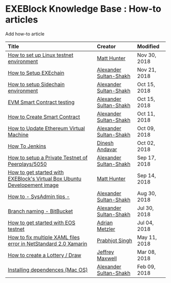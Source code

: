 # EXEBlock Knowledge Base : How-to articles

Add how-to article

| Title | Creator | Modified |
| :--- | :--- | :--- |
| [How to set up Linux testnet environment](/wiki/spaces/EKB/pages/197460035/How+to+set+up+Linux+testnet+environment) | [Matt Hunter](/people/5ab91e01f75bb52a8233eebd?ref=confluence) | Nov 30, 2018 |
| [How to Setup EXEchain](/wiki/spaces/EKB/pages/197460257/How+to+Setup+EXEchain) | [Alexander Sultan-Shakh](/people/5a7aee8d821735652c3c37c8?ref=confluence) | Nov 21, 2018 |
| [How to setup Sidechain environment](/wiki/spaces/EKB/pages/197460072/How+to+setup+Sidechain+environment) | [Alexander Sultan-Shakh](/people/5a7aee8d821735652c3c37c8?ref=confluence) | Oct 15, 2018 |
| [EVM Smart Contract testing](/wiki/spaces/EKB/pages/197460007/EVM+Smart+Contract+testing) | [Alexander Sultan-Shakh](/people/5a7aee8d821735652c3c37c8?ref=confluence) | Oct 15, 2018 |
| [How to Create Smart Contract](/wiki/spaces/EKB/pages/197460297/How+to+Create+Smart+Contract) | [Alexander Sultan-Shakh](/people/5a7aee8d821735652c3c37c8?ref=confluence) | Oct 11, 2018 |
| [How to Update Ethereum Virtual Machine](/wiki/spaces/EKB/pages/197460259/How+to+Update+Ethereum+Virtual+Machine) | [Alexander Sultan-Shakh](/people/5a7aee8d821735652c3c37c8?ref=confluence) | Oct 09, 2018 |
| [How To Jenkins](/wiki/spaces/EKB/pages/197460254/How+To+Jenkins) | [Dinesh Andavar](/people/5b06b212cd199d3a07c706b4?ref=confluence) | Oct 02, 2018 |
| [How to setup a Private Testnet of Peerplays/5050](/wiki/spaces/EKB/pages/197460303) | [Alexander Sultan-Shakh](/people/5a7aee8d821735652c3c37c8?ref=confluence) | Sep 17, 2018 |
| [How to get started with EXEBlock's Virtual Box Ubuntu Developement image](/wiki/spaces/EKB/pages/197460366/How+to+get+started+with+EXEBlock%27s+Virtual+Box+Ubuntu+Developement+image) | [Matt Hunter](/people/5ab91e01f75bb52a8233eebd?ref=confluence) | Sep 14, 2018 |
| [How to - SysAdmin tips -](/wiki/spaces/EKB/pages/197460048) | [Alexander Sultan-Shakh](/people/5a7aee8d821735652c3c37c8?ref=confluence) | Aug 30, 2018 |
| [Branch naming - BitBucket](/wiki/spaces/EKB/pages/197460127/Branch+naming+-+BitBucket) | [Alexander Sultan-Shakh](/people/5a7aee8d821735652c3c37c8?ref=confluence) | Jul 30, 2018 |
| [How to get started with EOS testnet](/wiki/spaces/EKB/pages/197460136/How+to+get+started+with+EOS+testnet) | [Adrian Metzler](/people/5af093b1895a142d18a88469?ref=confluence) | Jul 04, 2018 |
| [How to fix multiple XAML files error in NetStandard 2.0 Xamarin](/wiki/spaces/EKB/pages/197459970/How+to+fix+multiple+XAML+files+error+in+NetStandard+2.0+Xamarin) | [Prabhjot Singh](/people/5a7d9f270923ec27dd824e53?ref=confluence) | May 11, 2018 |
| [How to create a Lottery / Draw](/wiki/spaces/EKB/pages/197460115) | [Jeffrey Maxwell](/people/5a7aea885c3dd85c7e58e08e?ref=confluence) | Mar 08, 2018 |
| [Installing dependences \(Mac OS\)](/wiki/spaces/EKB/pages/197460113) | [Alexander Sultan-Shakh](/people/5a7aee8d821735652c3c37c8?ref=confluence) | Feb 09, 2018 |

